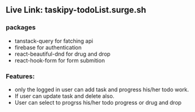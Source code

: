 ## Live Link: taskipy-todoList.surge.sh
### packages
- tanstack-query for fatching api
- firebase for authentication
- react-beautiful-dnd for drug and drop
- react-hook-form for form submition

### Features:
- only the logged in user can add task and progress his/her todo work.
- If user can update task and delete also.
- User can select to progrss his/her todo progress or drug and drop 

